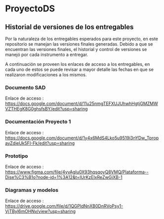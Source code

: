 # ProyectoDS


## Historial de versiones de los entregables

  Por la naturaleza de los entregables esperados para este proyecto, en este repositorio se manejan las versiones finales generadas. Debido a que se encuentran las versiones finales, el historial y control de versiones se manejó por cada instrumento a entregar.

  A continuación se proveen los enlaces de acceso a los entregables, en cada uno de estos se puede revisar a mayor detalle las fechas en que se realizaron modificaciones a los mismos.

### Documento SAD

Enlace de acceso : https://docs.google.com/document/d/11u25nmgTEFXUJUhwhHgtjGMZMWVZTHEgK8G0ghsfsBY/edit?usp=sharing

### Documentación Proyecto 1

Enlace de acceso : https://docs.google.com/document/d/1y4x6MdS4Lko5u9519i3nYDw_TpropayZdieUk5FI-Fk/edit?usp=sharing

### Prototipo

Enlace de acceso : https://www.figma.com/file/4yvAgIu0X93hqsqoyQ8VMQ/Plataforma--Dise%C3%B1o?node-id=1%3A12&t=IUrKzElxReZwGiXB-1

### Diagramas y modelos

Enlace de acceso : https://drive.google.com/file/d/1QGPldNnXB0DnRVoPsy1-VjTByl6mOHNv/view?usp=sharing
